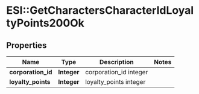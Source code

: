 # ESI::GetCharactersCharacterIdLoyaltyPoints200Ok

## Properties
Name | Type | Description | Notes
------------ | ------------- | ------------- | -------------
**corporation_id** | **Integer** | corporation_id integer | 
**loyalty_points** | **Integer** | loyalty_points integer | 

